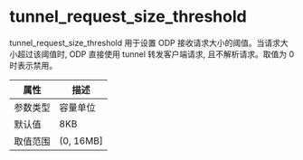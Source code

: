 # tunnel_request_size_threshold

tunnel_request_size_threshold 用于设置 ODP 接收请求大小的阈值。当请求大小超过该阈值时, ODP 直接使用 tunnel 转发客户端请求, 且不解析请求。取值为 0 时表示禁用。

|  属性    | 描述     |
|----------|---------|
| 参数类型 |  容量单位       |
| 默认值   | 8KB     |
| 取值范围 | (0, 16MB]  |
